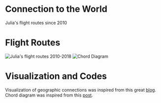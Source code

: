 # Connection to the World
Julia's flight routes since 2010

# Flight Routes

![Julia's flight routes 2010-2018](https://github.com/RickWeng/Connection-to-the-World/blob/master/Flightblack.png)
![Chord Diagram](https://github.com/RickWeng/Connection-to-the-World/blob/master/chord.png)
# Visualization and Codes
Visualization of geographic connections was inspired from this great [blog](https://www.dataplanes.org/notes/2018/01/27/flight-routes-night-lights). Chord diagram was inspired from this [post](https://guyabel.com/post/animated-directional-chord-diagrams/).
